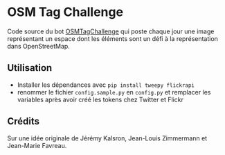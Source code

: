 # OSM Tag Challenge

Code source du bot [OSMTagChallenge](https://twitter.com/ChallengeOsm) qui poste chaque jour une image représentant un espace dont les éléments sont un défi à la représentation dans OpenStreetMap.


## Utilisation

* Installer les dépendances avec ```pip install tweepy flickrapi```
* renommer le fichier ```config.sample.py``` en ```config.py``` et remplacer les variables après avoir créé les tokens chez Twitter et Flickr

## Crédits

Sur une idée originale de Jérémy Kalsron, Jean-Louis Zimmermann et Jean-Marie Favreau.
